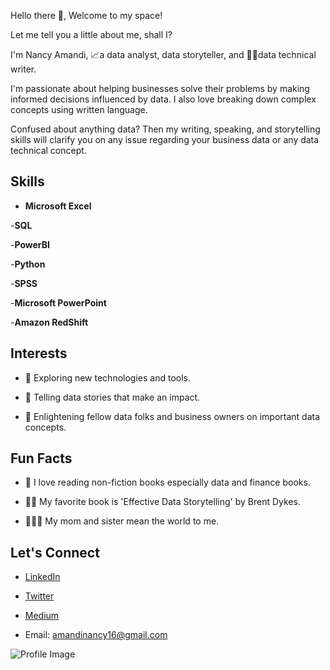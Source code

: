 Hello there 👋, Welcome to my space!

Let me tell you a little about me, shall I?

I'm Nancy Amandi, 📈a data analyst, data storyteller, and 🧑‍💻data technical writer.

I'm passionate about helping businesses solve their problems by making informed decisions influenced by data. I also love breaking down complex concepts using written language. 

Confused about anything data? Then my writing, speaking, and storytelling skills will clarify you on any issue regarding your business data or any data technical concept. 

## Skills

- **Microsoft Excel**

-**SQL**

-**PowerBI**

-**Python**

-**SPSS**

-**Microsoft PowerPoint**

-**Amazon RedShift**

## Interests

- 🌱 Exploring new technologies and tools.

- 🚀 Telling data stories that make an impact.

- 📖 Enlightening fellow data folks and business owners on important data concepts.

## Fun Facts

- 📖 I love reading non-fiction books especially data and finance books. 

- 🧑‍🏫 My favorite book is 'Effective Data Storytelling' by Brent Dykes.

- 👩‍👧‍👧 My mom and sister mean the world to me.

## Let's Connect

- [LinkedIn](https://www.linkedin.com/in/nancy-amandi)

- [Twitter](https://twitter.com/NancyAmandi?t=0LIBQYEhZaJYYUvYSFhNXw&s=09)

- [Medium](https://medium.com/@amandinancy16)

- Email: amandinancy16@gmail.com

![Profile Image](https://github.com/Nancy9ice/profile-image.jpg)
